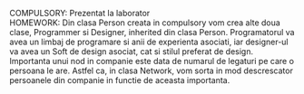 COMPULSORY: Prezentat la laborator <br>
HOMEWORK: Din clasa Person creata in compulsory vom crea alte doua clase, Programmer si Designer, inherited din clasa Person. Programatorul va avea un limbaj de programare si anii de experienta asociati, iar designer-ul va avea un Soft de design asociat, cat si stilul preferat de design. Importanta unui nod in companie este data de numarul de legaturi pe care o persoana le are. Astfel ca, in clasa Network, vom sorta in mod descrescator persoanele din companie in functie de aceasta importanta.
